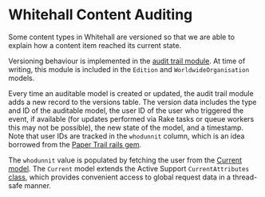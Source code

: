 # Whitehall Content Auditing

Some content types in Whitehall are versioned so that we are able to explain how a content item reached its current state.

Versioning behaviour is implemented in the [audit trail module](../app/models/audit_trail.rb). At time of writing, this module is included in the `Edition` and `WorldwideOrganisation` models.

Every time an auditable model is created or updated, the audit trail module adds a new record to the versions table. The version data includes the type and ID of the auditable model, the user ID of the user who triggered the event, if available (for updates performed via Rake tasks or queue workers this may not be possible), the new state of the model, and a timestamp. Note that user IDs are tracked in the `whodunnit` column, which is an idea borrowed from the [Paper Trail rails gem](https://github.com/paper-trail-gem/paper_trail).

The `whodunnit` value is populated by fetching the user from the [Current model](../app/models/current.rb). The `Current` model extends the Active Support `CurrentAttributes` [class](https://api.rubyonrails.org/classes/ActiveSupport/CurrentAttributes.html), which provides convenient access to global request data in a thread-safe manner.